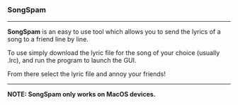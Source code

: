 ### SongSpam

---

**SongSpam** is an easy to use tool which allows you to send the lyrics of a song to a friend line by line. 

To use simply download the lyric file for the song of your choice (usually .lrc), and run the program to launch the GUI.

From there select the lyric file and annoy your friends!


---

**NOTE: SongSpam only works on  MacOS devices.**
